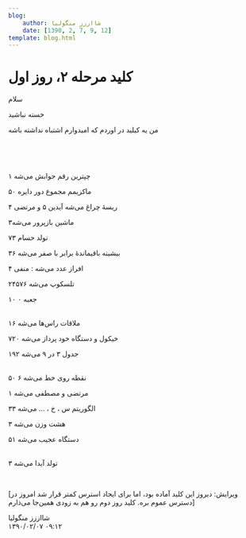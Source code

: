 ```yaml
---
blog:
    author: شااززز منگولیا
    date: [1390, 2, 7, 9, 12]
template: blog.html
---
```

# کلید مرحله ۲، روز اول

<div class="cnt">
<p>سلام</p>
<p>خسته نباشید</p>
<p>من یه کیلید در اوردم که امیدوارم اشتباه نداشته باشه</p>
<p><br/></p>
<br/><p>چپترین رقم جوابش می‌شه ۱</p>
<p>ماکزیمم مجموع دور دایره ۵۰</p>
<p>ریسهٔ چراغ می‌شه آیدین ۵ و مرتضی‌ ۴</p>
<p>ماشین بازپرور می‌شه۳</p>
<p>تولد حسام ۷۳</p>
<p>بیشینه باقیماندهٔ برابر با صفر می‌شه ۳۶</p>
<p>افراز عدد می‌شه : منفی ۴<br/></p>
<p>تلسکوپ می‌شه ۲۴۵۷۶</p>
<p>۱۰ جعبه ۰</p>
<p><br/>ملاقات راس‌ها می‌شه ۱۶</p>
<p>خیکول و دستگاه خود پرداز می‌شه ۷۲۰</p>
<p>جدول ۳ در ۹ می‌شه ۱۹۲</p>
<p><br/>۵۰ نقطه روی خط می‌شه ۶</p>
<p>مرتضی‌ و مصطفی می‌شه ۱</p>
<p>الگوریتم س ، خ ، ... می‌شه ۳۳</p>
<p>هشت وزن می‌شه ۳</p>
<p>دستگاه عجیب می‌شه ۵۱</p>
<p><br/>تولد آیدا می‌شه ۳</p>
<p><br/></p><p>[ویرایش: دیروز این کلید آماده بود، اما برای ایجاد استرس کمتر قرار شد امروز در دسترس عموم بره. کلید روز دوم رو هم به زودی همین‌جا می‌ذارم]</p>
<p></p>
<p></p>
</div>

<div class="blog-info">
    <div class="blog-author">شااززز منگولیا</div>
    <div class="blog-date">۱۳۹۰/۰۲/۰۷ ۰۹:۱۲</div>
</div>

